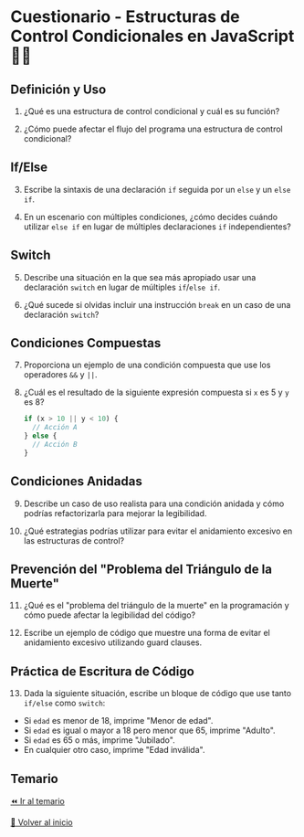 # Cuestionario - Estructuras de Control Condicionales en JavaScript 👩‍💻

## Definición y Uso
1. ¿Qué es una estructura de control condicional y cuál es su función?

2. ¿Cómo puede afectar el flujo del programa una estructura de control condicional?

## If/Else
3. Escribe la sintaxis de una declaración `if` seguida por un `else` y un `else if`.

4. En un escenario con múltiples condiciones, ¿cómo decides cuándo utilizar `else if` en lugar de múltiples declaraciones `if` independientes?

## Switch
5. Describe una situación en la que sea más apropiado usar una declaración `switch` en lugar de múltiples `if`/`else if`.

6. ¿Qué sucede si olvidas incluir una instrucción `break` en un caso de una declaración `switch`?

## Condiciones Compuestas
7. Proporciona un ejemplo de una condición compuesta que use los operadores `&&` y `||`.

8. ¿Cuál es el resultado de la siguiente expresión compuesta si `x` es 5 y `y` es 8?
   ```javascript
   if (x > 10 || y < 10) {
     // Acción A
   } else {
     // Acción B
   }
   ```

## Condiciones Anidadas
9. Describe un caso de uso realista para una condición anidada y cómo podrías refactorizarla para mejorar la legibilidad.

10. ¿Qué estrategias podrías utilizar para evitar el anidamiento excesivo en las estructuras de control?

## Prevención del "Problema del Triángulo de la Muerte"
11. ¿Qué es el "problema del triángulo de la muerte" en la programación y cómo puede afectar la legibilidad del código?

12. Escribe un ejemplo de código que muestre una forma de evitar el anidamiento excesivo utilizando guard clauses.

## Práctica de Escritura de Código
13. Dada la siguiente situación, escribe un bloque de código que use tanto `if/else` como `switch`:
   - Si `edad` es menor de 18, imprime "Menor de edad".
   - Si `edad` es igual o mayor a 18 pero menor que 65, imprime "Adulto".
   - Si `edad` es 65 o más, imprime "Jubilado".
   - En cualquier otro caso, imprime "Edad inválida".

## Temario
[⏪ Ir al temario](../../temario/04-estructuras-de-control/condicionales.md)

[🏡 Volver al inicio](../../readme.md)
